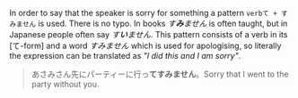 In order to say that the speaker is sorry for something a pattern `verbて + すみません` is used. There is no typo. In books *す**み**ません* is often taught, but in Japanese people often say *す**い**ません*. This pattern consists of a verb in its [て-form] and a word *すみません* which is used for apologising, so literally the expression can be translated as *"I did this and I am sorry"*.
>あさみさん先にパーティーに行っ**てすみません**。Sorry that I went to the party without you.